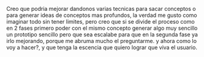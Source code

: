 Creo que podria mejorar dandonos varias tecnicas para sacar conceptos o para generar ideas de conceptos mas profundos, la verdad me gusto como imaginar todo sin tener limites, pero creo que si se divide el proceso como en 2 fases primero poder con el mismo concepto generar algo muy sencillo un prototipo sencillo pero que sea escalabe para que en la segunda fase ya irlo mejorando, porque me abruma mucho el preguntarme.  y ahora como lo voy a hacer?, y que tenga la escencia que quiero lograr que viva el usuario. 

